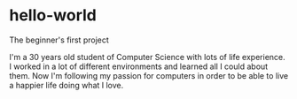 # hello-world
The beginner's first project 

I'm a 30 years old student of Computer Science with lots of life experience. 
I worked in a lot of different environments and learned all I could about them.
Now I'm following my passion for computers in order to be able to live a happier life doing what I love.
